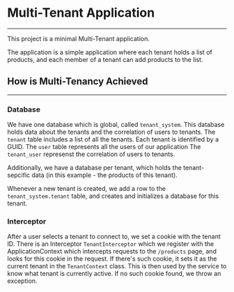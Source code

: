 # Multi-Tenant Application
---

This project is a minimal Multi-Tenant application.

The application is a simple application where each tenant holds a list of products, and each member of a tenant can add products to the list.

## How is Multi-Tenancy Achieved
---

### Database
We have one database which is global, called `tenant_system`. This database holds data about the tenants and the correlation of users to tenants.
The `tenant` table includes a list of all the tenants. Each tenant is identified by a GUID.
The `user` table represents all the users of our application
The `tenant_user` represenst the correlation of users to tenants.

Additionally, we have a database per tenant, which holds the tenant-sepcific data (in this example - the products of this tenant).

Whenever a new tenant is created, we add a row to the `tenant_system.tenant` table, and creates and initializes a database for this tenant.

### Interceptor
After a user selects a tenant to connect to, we set a cookie with the tenant ID. There is an Interceptor `TenantInterceptor` which we
register with the ApplicationContext which intercepts requests to the `/products` page, and looks for this cookie in the request.
If there's such cookie, it sets it as the current tenant in the `TenantContext` class. This is then used by the service to know
what tenant is currently active. If no such cookie found, we throw an exception.

